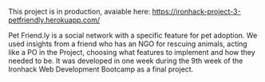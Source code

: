 This project is in production, avaiable here: https://ironhack-project-3-petfriendly.herokuapp.com/

Pet Friend.ly is a social network with a specific feature for pet adoption. We used insights from a friend who has an NGO for rescuing animals, acting like a PO in the Project, choosing what features to implement and how they needed to be. It was developed in one week during the 9th week of the Ironhack Web Development Bootcamp as a final project.

